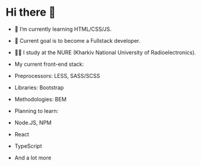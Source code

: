 # Hi there 👋

- 🌱 I’m currently learning HTML/CSS/JS.
- 🔭 Current goal is to become a Fullstack developer.
- 👨‍🎓 I study at the NURE (Kharkiv National University of Radioelectronics).

- My current front-end stack:
- Preprocessors: LESS, SASS/SCSS
- Libraries: Bootstrap
- Methodologies: BEM

- Planning to learn:
- Node.JS, NPM
- React
- TypeScript
- And a lot more
<!--
**Riksev/Riksev** is a ✨ _special_ ✨ repository because its `README.md` (this file) appears on your GitHub profile.

Here are some ideas to get you started:

- 🔭 I’m currently working on ...
- 🌱 I’m currently learning ...
- 👯 I’m looking to collaborate on ...
- 🤔 I’m looking for help with ...
- 💬 Ask me about ...
- 📫 How to reach me: ...
- 😄 Pronouns: ...
- ⚡ Fun fact: ...
-->
